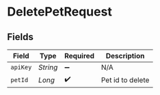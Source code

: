 # DeletePetRequest


## Fields

| Field              | Type               | Required           | Description        |
| ------------------ | ------------------ | ------------------ | ------------------ |
| `apiKey`           | *String*           | :heavy_minus_sign: | N/A                |
| `petId`            | *Long*             | :heavy_check_mark: | Pet id to delete   |